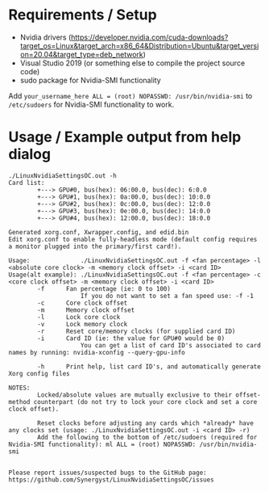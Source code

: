 # Requirements / Setup

 * Nvidia drivers (https://developer.nvidia.com/cuda-downloads?target_os=Linux&target_arch=x86_64&Distribution=Ubuntu&target_version=20.04&target_type=deb_network)
 * Visual Studio 2019 (or something else to compile the project source code)
 * sudo package for Nvidia-SMI functionality

Add `your_username_here ALL = (root) NOPASSWD: /usr/bin/nvidia-smi` to `/etc/sudoers` for Nvidia-SMI functionality to work.

# Usage / Example output from help dialog

```
./LinuxNvidiaSettingsOC.out -h
Card list:
        +---> GPU#0, bus(hex): 06:00.0, bus(dec): 6:0.0
        +---> GPU#1, bus(hex): 0a:00.0, bus(dec): 10:0.0
        +---> GPU#2, bus(hex): 0c:00.0, bus(dec): 12:0.0
        +---> GPU#3, bus(hex): 0e:00.0, bus(dec): 14:0.0
        +---> GPU#4, bus(hex): 12:00.0, bus(dec): 18:0.0

Generated xorg.conf, Xwrapper.config, and edid.bin
Edit xorg.conf to enable fully-headless mode (default config requires a monitor plugged into the primary/first card!).

Usage:              ./LinuxNvidiaSettingsOC.out -f <fan percentage> -l <absolute core clock> -m <memory clock offset> -i <card ID>
Usage(alt example): ./LinuxNvidiaSettingsOC.out -f <fan percentage> -c <core clock offset> -m <memory clock offset> -i <card ID>
        -f      Fan percentage (ie: 0 to 100)
                    If you do not want to set a fan speed use: -f -1
        -c      Core clock offset
        -m      Memory clock offset
        -l      Lock core clock
        -v      Lock memory clock
        -r      Reset core/memory clocks (for supplied card ID)
        -i      Card ID (ie: the value for GPU#0 would be 0)
                    You can get a list of card ID's associated to card names by running: nvidia-xconfig --query-gpu-info

        -h      Print help, list card ID's, and automatically generate Xorg config files

NOTES:
        Locked/absolute values are mutually exclusive to their offset-method counterpart (do not try to lock your core clock and set a core clock offset).

        Reset clocks before adjusting any cards which *already* have any clocks set (usage: ./LinuxNvidiaSettingsOC.out -i <card ID> -r)
        Add the following to the bottom of /etc/sudoers (required for Nvidia-SMI functionality): ml ALL = (root) NOPASSWD: /usr/bin/nvidia-smi


Please report issues/suspected bugs to the GitHub page: https://github.com/Synergyst/LinuxNvidiaSettingsOC/issues
```